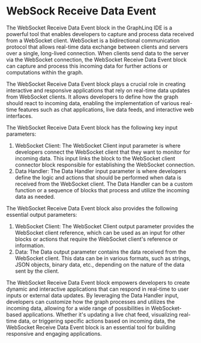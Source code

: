 # WebSock Receive Data Event

The WebSocket Receive Data Event block in the GraphLinq IDE is a powerful tool that enables developers to capture and process data received from a WebSocket client. WebSocket is a bidirectional communication protocol that allows real-time data exchange between clients and servers over a single, long-lived connection. When clients send data to the server via the WebSocket connection, the WebSocket Receive Data Event block can capture and process this incoming data for further actions or computations within the graph.

The WebSocket Receive Data Event block plays a crucial role in creating interactive and responsive applications that rely on real-time data updates from WebSocket clients. It allows developers to define how the graph should react to incoming data, enabling the implementation of various real-time features such as chat applications, live data feeds, and interactive web interfaces.

The WebSocket Receive Data Event block has the following key input parameters:

1. WebSocket Client: The WebSocket Client input parameter is where developers connect the WebSocket client that they want to monitor for incoming data. This input links the block to the WebSocket client connector block responsible for establishing the WebSocket connection.
2. Data Handler: The Data Handler input parameter is where developers define the logic and actions that should be performed when data is received from the WebSocket client. The Data Handler can be a custom function or a sequence of blocks that process and utilize the incoming data as needed.

The WebSocket Receive Data Event block also provides the following essential output parameters:

1. WebSocket Client: The WebSocket Client output parameter provides the WebSocket client reference, which can be used as an input for other blocks or actions that require the WebSocket client's reference or information.
2. Data: The Data output parameter contains the data received from the WebSocket client. This data can be in various formats, such as strings, JSON objects, binary data, etc., depending on the nature of the data sent by the client.

The WebSocket Receive Data Event block empowers developers to create dynamic and interactive applications that can respond in real-time to user inputs or external data updates. By leveraging the Data Handler input, developers can customize how the graph processes and utilizes the incoming data, allowing for a wide range of possibilities in WebSocket-based applications. Whether it's updating a live chat feed, visualizing real-time data, or triggering specific actions based on incoming data, the WebSocket Receive Data Event block is an essential tool for building responsive and engaging applications.
